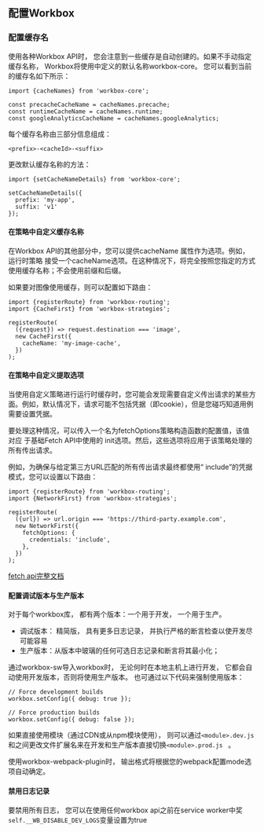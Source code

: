 ## 配置Workbox

### 配置缓存名

使用各种Workbox API时， 您会注意到一些缓存是自动创建的。如果不手动指定缓存名称， Workbox将使用中定义的默认名称workbox-core。 您可以看到当前的缓存名如下所示：
````
import {cacheNames} from 'workbox-core';

const precacheCacheName = cacheNames.precache;
const runtimeCacheName = cacheNames.runtime;
const googleAnalyticsCacheName = cacheNames.googleAnalytics;

````

每个缓存名称由三部分信息组成：
````
<prefix>-<cacheId>-<suffix>

````
更改默认缓存名称的方法：
````
import {setCacheNameDetails} from 'workbox-core';

setCacheNameDetails({
  prefix: 'my-app',
  suffix: 'v1'
});

````

#### 在策略中自定义缓存名称

在Workbox API的其他部分中，您可以提供cacheName 属性作为选项。例如，运行时策略 接受一个cacheName选项。在这种情况下，将完全按照您指定的方式使用缓存名称；不会使用前缀和后缀。

如果要对图像使用缓存，则可以配置如下路由：
````
import {registerRoute} from 'workbox-routing';
import {CacheFirst} from 'workbox-strategies';

registerRoute(
  ({request}) => request.destination === 'image',
  new CacheFirst({
    cacheName: 'my-image-cache',
  })
);

````

#### 在策略中自定义提取选项
当使用自定义策略进行运行时缓存时，您可能会发现需要自定义传出请求的某些方面。例如，默认情况下，请求可能不包括凭据（即cookie），但是您碰巧知道用例需要设置凭据。

要处理这种情况，可以传入一个名为fetchOptions策略构造函数的配置值，该值对应 于基础Fetch API中使用的 init选项。然后，这些选项将应用于该策略处理的所有传出请求。

例如，为确保与给定第三方URL匹配的所有传出请求最终都使用“ include”的凭据模式，您可以设置以下路由：
````
import {registerRoute} from 'workbox-routing';
import {NetworkFirst} from 'workbox-strategies';

registerRoute(
  ({url}) => url.origin === 'https://third-party.example.com',
  new NetworkFirst({
    fetchOptions: {
      credentials: 'include',
    },
  })
);

````

[fetch api完整文档](https://developer.mozilla.org/en-US/docs/Web/API/WindowOrWorkerGlobalScope/fetch#parameters)

#### 配置调试版本与生产版本
对于每个workbox库， 都有两个版本：一个用于开发， 一个用于生产。
- 调试版本： 精简版， 具有更多日志记录， 并执行严格的断言检查以使开发尽可能容易
- 生产版本：从版本中玻璃的任何可选日志记录和断言将其最小化；


通过workbox-sw导入workbox时， 无论何时在本地主机上进行开发， 它都会自动使用开发版本，否则将使用生产版本。
也可通过以下代码来强制使用版本：
````
// Force development builds
workbox.setConfig({ debug: true });

// Force production builds
workbox.setConfig({ debug: false });

````

如果直接使用模块（通过CDN或从npm模块使用）， 则可以通过```<module>.dev.js``` 和之间更改文件扩展名来在开发和生产版本直接切换```<module>.prod.js ``` 。

使用workbox-webpack-plugin时，  输出格式将根据您的webpack配置mode选项自动确定。


#### 禁用日志记录
要禁用所有日志， 您可以在使用任何workbox api之前在service worker中奖```self.__WB_DISABLE_DEV_LOGS```变量设置为true